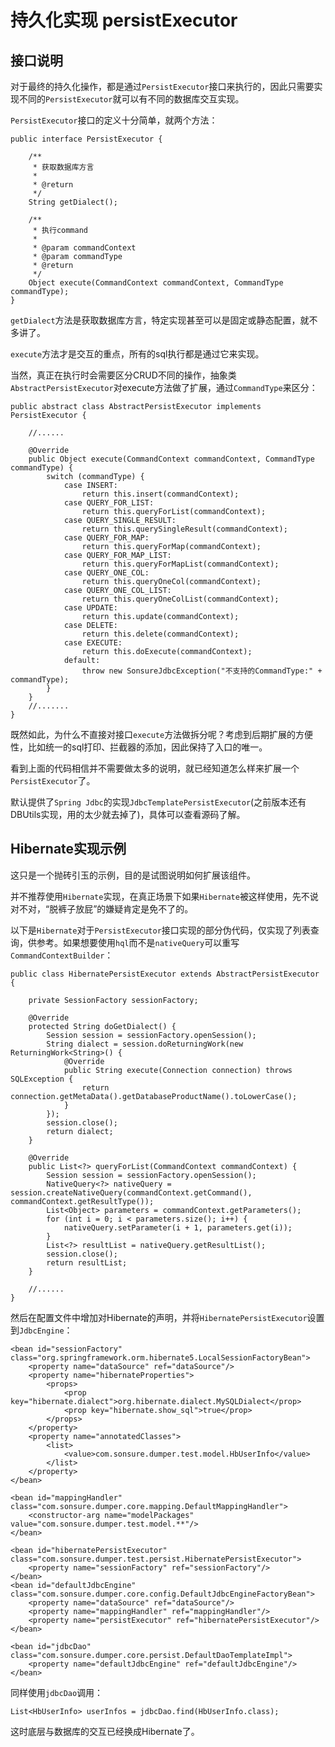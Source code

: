 # 持久化实现 persistExecutor

## 接口说明

对于最终的持久化操作，都是通过`PersistExecutor`接口来执行的，因此只需要实现不同的`PersistExecutor`就可以有不同的数据库交互实现。

`PersistExecutor`接口的定义十分简单，就两个方法：

    public interface PersistExecutor {
    
        /**
         * 获取数据库方言
         *
         * @return
         */
        String getDialect();
    
        /**
         * 执行command
         *
         * @param commandContext
         * @param commandType
         * @return
         */
        Object execute(CommandContext commandContext, CommandType commandType);
    }
    
`getDialect`方法是获取数据库方言，特定实现甚至可以是固定或静态配置，就不多讲了。

`execute`方法才是交互的重点，所有的sql执行都是通过它来实现。

当然，真正在执行时会需要区分CRUD不同的操作，抽象类`AbstractPersistExecutor`对execute方法做了扩展，通过`CommandType`来区分：

    public abstract class AbstractPersistExecutor implements PersistExecutor {
    
        //......
    
        @Override
        public Object execute(CommandContext commandContext, CommandType commandType) {
            switch (commandType) {
                case INSERT:
                    return this.insert(commandContext);
                case QUERY_FOR_LIST:
                    return this.queryForList(commandContext);
                case QUERY_SINGLE_RESULT:
                    return this.querySingleResult(commandContext);
                case QUERY_FOR_MAP:
                    return this.queryForMap(commandContext);
                case QUERY_FOR_MAP_LIST:
                    return this.queryForMapList(commandContext);
                case QUERY_ONE_COL:
                    return this.queryOneCol(commandContext);
                case QUERY_ONE_COL_LIST:
                    return this.queryOneColList(commandContext);
                case UPDATE:
                    return this.update(commandContext);
                case DELETE:
                    return this.delete(commandContext);
                case EXECUTE:
                    return this.doExecute(commandContext);
                default:
                    throw new SonsureJdbcException("不支持的CommandType:" + commandType);
            }
        }
        //.......
    }
    
既然如此，为什么不直接对接口`execute`方法做拆分呢？考虑到后期扩展的方便性，比如统一的sql打印、拦截器的添加，因此保持了入口的唯一。

看到上面的代码相信并不需要做太多的说明，就已经知道怎么样来扩展一个`PersistExecutor`了。

默认提供了`Spring Jdbc`的实现`JdbcTemplatePersistExecutor`(之前版本还有DBUtils实现，用的太少就去掉了)，具体可以查看源码了解。

## Hibernate实现示例

这只是一个抛砖引玉的示例，目的是试图说明如何扩展该组件。

并不推荐使用`Hibernate`实现，在真正场景下如果`Hibernate`被这样使用，先不说对不对，“脱裤子放屁”的嫌疑肯定是免不了的。

以下是`Hibernate`对于`PersistExecutor`接口实现的部分伪代码，仅实现了列表查询，供参考。如果想要使用`hql`而不是`nativeQuery`可以重写`CommandContextBuilder`：

    public class HibernatePersistExecutor extends AbstractPersistExecutor {
    
        private SessionFactory sessionFactory;
    
        @Override
        protected String doGetDialect() {
            Session session = sessionFactory.openSession();
            String dialect = session.doReturningWork(new ReturningWork<String>() {
                @Override
                public String execute(Connection connection) throws SQLException {
                    return connection.getMetaData().getDatabaseProductName().toLowerCase();
                }
            });
            session.close();
            return dialect;
        }
    
        @Override
        public List<?> queryForList(CommandContext commandContext) {
            Session session = sessionFactory.openSession();
            NativeQuery<?> nativeQuery = session.createNativeQuery(commandContext.getCommand(), commandContext.getResultType());
            List<Object> parameters = commandContext.getParameters();
            for (int i = 0; i < parameters.size(); i++) {
                nativeQuery.setParameter(i + 1, parameters.get(i));
            }
            List<?> resultList = nativeQuery.getResultList();
            session.close();
            return resultList;
        }
        
        //......
    }

然后在配置文件中增加对Hibernate的声明，并将`HibernatePersistExecutor`设置到`JdbcEngine`：

    <bean id="sessionFactory" class="org.springframework.orm.hibernate5.LocalSessionFactoryBean">
        <property name="dataSource" ref="dataSource"/>
        <property name="hibernateProperties">
            <props>
                <prop key="hibernate.dialect">org.hibernate.dialect.MySQLDialect</prop>
                <prop key="hibernate.show_sql">true</prop>
            </props>
        </property>
        <property name="annotatedClasses">
            <list>
                <value>com.sonsure.dumper.test.model.HbUserInfo</value>
            </list>
        </property>
    </bean>

    <bean id="mappingHandler" class="com.sonsure.dumper.core.mapping.DefaultMappingHandler">
        <constructor-arg name="modelPackages" value="com.sonsure.dumper.test.model.**"/>
    </bean>

    <bean id="hibernatePersistExecutor" class="com.sonsure.dumper.test.persist.HibernatePersistExecutor">
        <property name="sessionFactory" ref="sessionFactory"/>
    </bean>
    <bean id="defaultJdbcEngine" class="com.sonsure.dumper.core.config.DefaultJdbcEngineFactoryBean">
        <property name="dataSource" ref="dataSource"/>
        <property name="mappingHandler" ref="mappingHandler"/>
        <property name="persistExecutor" ref="hibernatePersistExecutor"/>
    </bean>

    <bean id="jdbcDao" class="com.sonsure.dumper.core.persist.DefaultDaoTemplateImpl">
        <property name="defaultJdbcEngine" ref="defaultJdbcEngine"/>
    </bean>
    
同样使用`jdbcDao`调用：

    List<HbUserInfo> userInfos = jdbcDao.find(HbUserInfo.class);
    
这时底层与数据库的交互已经换成Hibernate了。